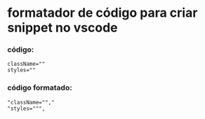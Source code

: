 # formatador de código para criar snippet no vscode
### código:
`className=""`</br>
`styles=""`
### código formatado:
`"className="","`</br>
`"styles=""",`

